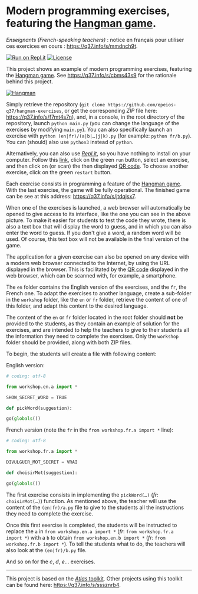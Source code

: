 
<!--
    For Repl.it users: click on the green 'run' button,
    select an exercise, and click on (or scan) the then
    displayed QR code.
-->

# Modern programming exercises, featuring the [Hangman game](https://q37.info/s/gtdtk4hp).

*Enseignants (French-speaking teachers)* : notice en français pour utiliser ces exercices en cours : <https://q37.info/s/mmdnch9t>.

[![Run on Repl.it](https://repl.it/badge/github/epeios-q37/hangman-exercises)](https://q37.info/s/z3whmbfz) [![License](https://img.shields.io/pypi/l/atlastk.svg?style=plastic)](https://github.com/epeios-q37/hangman-exercises/blob/master/LICENSE)

This project shows an example of modern programming exercises, featuring the [Hangman game](https://q37.info/s/gtdtk4hp). See <https://q37.info/s/cbms43s9> for the rationale behind this project.

[![Hangman](https://q37.info/s/pnmjfw39)](https://q37.info/s/jtdqjsx7)

Simply retrieve the repository (`git clone https://github.com/epeios-q37/hangman-exercises`, or get the corresponding *ZIP* file here: <https://q37.info/s/f7mt4s7n>), and, in a console, in the root directory of the repository, launch `python main.py` (you can change the language of the exercises by modifying `main.py`). You can also specifically launch an exercise with `python (en|fr)/(a|b|…|j|k).py` (for example: `python fr/b.py`). You can (should) also use `python3` instead of `python`.

Alternatively, you can also use [*Repl.it*](https://q37.info/s/srnnb7hj), so you have nothing to install on your computer. Follow this [link](https://q37.info/s/z3whmbfz), click on the green `run` button, select an exercise, and then click on (or scan) the then displayed [QR code](https://q37.info/s/3pktvrj7). To choose another exercise, click on the green `restart` button.

Each exercise consists in programming a feature of the [Hangman game](https://q37.info/s/gtdtk4hp). With the last exercise, the game will be fully operational. The finished game can be see at this address: <https://q37.info/s/jtdqjsx7>.

When one of the exercises is launched, a web browser will automatically be opened to give access to its interface, like the one you can see in the above picture. To make it easier for students to test the code they wrote, there is also a text box that will display the word to guess, and in which you can also enter the word to guess. If you don't give a word, a random word will be used. Of course, this text box will not be available in the final version of the game.

The application for a given exercise can also be opened on any device with a modern web browser connected to the Internet, by using the URL displayed in the browser. This is facilitated by the [QR code](https://q37.info/s/3pktvrj7) displayed in the web browser, which can be scanned with, for example, a smartphone.

The `en` folder contains the English version of the exercises, and the `fr`, the French one. To adapt the exercises to another language, create a sub-folder in the `workshop` folder, like the `en` or `fr` folder, retrieve the content of one of this folder, and adapt this content to the desired language.

The content of the `en` or `fr` folder located in the root folder should **not** be provided to the students, as they contain an example of solution for the exercises, and are intended to help the teachers to give to their students all the information they need to complete the exercises. Only the `workshop` folder should be provided, along with both ZIP files.

To begin, the students will create a file with following content:

English version:

```python
# coding: utf-8

from workshop.en.a import *

SHOW_SECRET_WORD = TRUE

def pickWord(suggestion):

go(globals())
```

French version (note the `fr` in the `from workshop.fr.a import *` line):

```python
# coding: utf-8

from workshop.fr.a import *

DIVULGUER_MOT_SECRET = VRAI

def choisirMot(suggestion):

go(globals())
```

The first exercise consists in implementing the `pickWord(…)` (*fr*: `choisirMot(…)`) function. As mentioned above, the teacher will use the content of the `(en|fr)/a.py` file to give to the students all the instructions they need to complete the exercise.

Once this first exercise is completed, the students will be instructed to replace the `a` in `from workshop.en.a import *` (*fr*: `from workshop.fr.a import *`) with a `b` to obtain `from workshop.en.b import *` (*fr*: `from workshop.fr.b import *`). To tell the students what to do, the teachers will also look at the `(en|fr)/b.py` file.

And so on for the *c*, *d*, *e*… exercises.

---

This project is based on the [*Atlas* toolkit](https://atlastk.org). Other projects using this toolkit can be found here: <https://q37.info/s/sssznrb4>.
